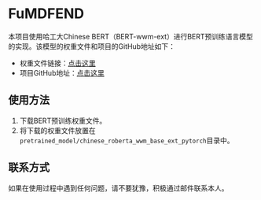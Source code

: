 # FuMDFEND

本项目使用哈工大Chinese BERT（BERT-wwm-ext）进行BERT预训练语言模型的实现。该模型的权重文件和项目的GitHub地址如下：

- 权重文件链接：[点击这里](https://drive.google.com/file/d/1iNeYFhCBJWeUsIlnW_2K6SMwXkM4gLb_/view)
- 项目GitHub地址：[点击这里](https://github.com/ymcui/Chinese-BERT-wwm)

## 使用方法

1. 下载BERT预训练权重文件。
2. 将下载的权重文件放置在`pretrained_model/chinese_roberta_wwm_base_ext_pytorch`目录中。

## 联系方式

如果在使用过程中遇到任何问题，请不要犹豫，积极通过邮件联系本人。



